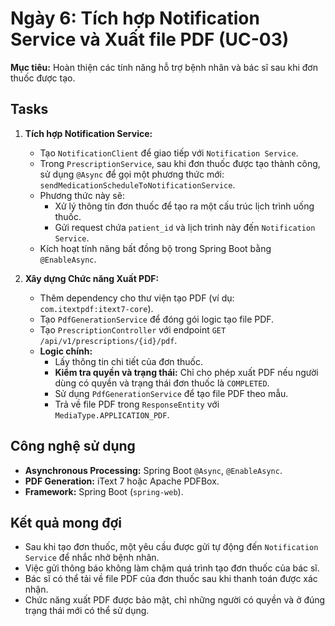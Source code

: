 # Ngày 6: Tích hợp Notification Service và Xuất file PDF (UC-03)

**Mục tiêu:** Hoàn thiện các tính năng hỗ trợ bệnh nhân và bác sĩ sau khi đơn thuốc được tạo.

## Tasks

1.  **Tích hợp Notification Service:**
    *   Tạo `NotificationClient` để giao tiếp với `Notification Service`.
    *   Trong `PrescriptionService`, sau khi đơn thuốc được tạo thành công, sử dụng `@Async` để gọi một phương thức mới: `sendMedicationScheduleToNotificationService`.
    *   Phương thức này sẽ:
        *   Xử lý thông tin đơn thuốc để tạo ra một cấu trúc lịch trình uống thuốc.
        *   Gửi request chứa `patient_id` và lịch trình này đến `Notification Service`.
    *   Kích hoạt tính năng bất đồng bộ trong Spring Boot bằng `@EnableAsync`.

2.  **Xây dựng Chức năng Xuất PDF:**
    *   Thêm dependency cho thư viện tạo PDF (ví dụ: `com.itextpdf:itext7-core`).
    *   Tạo `PdfGenerationService` để đóng gói logic tạo file PDF.
    *   Tạo `PrescriptionController` với endpoint `GET /api/v1/prescriptions/{id}/pdf`.
    *   **Logic chính:**
        *   Lấy thông tin chi tiết của đơn thuốc.
        *   **Kiểm tra quyền và trạng thái:** Chỉ cho phép xuất PDF nếu người dùng có quyền và trạng thái đơn thuốc là `COMPLETED`.
        *   Sử dụng `PdfGenerationService` để tạo file PDF theo mẫu.
        *   Trả về file PDF trong `ResponseEntity` với `MediaType.APPLICATION_PDF`.

## Công nghệ sử dụng

*   **Asynchronous Processing:** Spring Boot `@Async`, `@EnableAsync`.
*   **PDF Generation:** iText 7 hoặc Apache PDFBox.
*   **Framework:** Spring Boot (`spring-web`).

## Kết quả mong đợi

*   Sau khi tạo đơn thuốc, một yêu cầu được gửi tự động đến `Notification Service` để nhắc nhở bệnh nhân.
*   Việc gửi thông báo không làm chậm quá trình tạo đơn thuốc của bác sĩ.
*   Bác sĩ có thể tải về file PDF của đơn thuốc sau khi thanh toán được xác nhận.
*   Chức năng xuất PDF được bảo mật, chỉ những người có quyền và ở đúng trạng thái mới có thể sử dụng.
